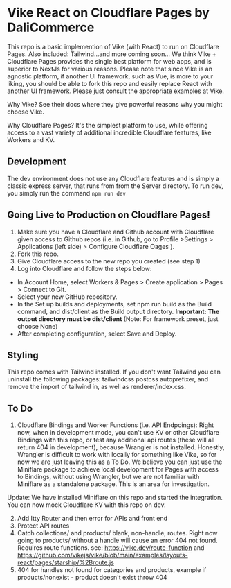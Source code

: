# Vike React on Cloudflare Pages by DaliCommerce
This repo is a basic implemention of Vike (with React) to run on Cloudflare Pages. Also included: Tailwind...and more coming soon... We think Vike + Cloudflare Pages provides the single best platform for web apps, and is superior to NextJs for various reasons. Please note that since Vike is an agnostic platform, if another UI framework, such as Vue, is more to your liking, you should be able to fork this repo and easily replace React with another UI framework. Please just consult the appropriate examples at Vike.

Why Vike? See their docs where they give powerful reasons why you might choose Vike.

Why Cloudflare Pages? It's the simplest platform to use, while offering access to a vast variety of additional incredible Cloudflare features, like Workers and KV.

## Development
The dev environment does not use any Cloudflare features and is simply a classic express server, that runs from from the Server directory. To run dev, you simply run the command `npm run dev`

## Going Live to Production on Cloudflare Pages!
1. Make sure you have a Cloudflare and Github account with Cloudflare given access to Github repos (i.e. in Github, go to Profile >Settings > Applications (left side) > Configure Cloudflare Oages ).
2. Fork this repo.
3. Give Cloudflare access to the new repo you created (see step 1)
4. Log into Cloudflare and follow the steps below:
- In Account Home, select Workers & Pages > Create application > Pages > Connect to Git.
- Select your new GitHub repository.
- In the Set up builds and deployments, set npm run build as the Build command, and dist/client as the Build output directory. **Important: The output directory must be dist/client**  (Note: For framework preset, just choose None)
- After completing configuration, select Save and Deploy.

## Styling
This repo comes with Tailwind installed. If you don't want Tailwind you can uninstall the following packages: tailwindcss postcss autoprefixer, and remove the import of tailwind in, as well as renderer/index.css.


## To Do
1. Cloudflare Bindings and Worker Functions (i.e. API Endpoings): Right now, when in development mode, you can't use KV or other Cloudflare Bindings with this repo, or test any additional api routes (these will all return 404 in development), because Wrangler is not installed. Honestly, Wrangler is difficult to work with locally for something like Vike, so for now we are just leaving this as a To Do. We believe you can just use the Miniflare package to achieve local development for Pages with access to Bindings, without using Wrangler, but we are not familiar with Miniflare as a standalone package. This is an area for investigation.

Update: We have installed Miniflare on this repo and started the integration. You can now mock Cloudflare KV with this repo on dev.

2. Add Itty Router and then error for APIs and front end
3. Protect API routes
4. Catch collections/ and products/ blank, non-handle, routes. Right now going to products/ without a handle will cause an error 404 not found. Requires route functions. see: https://vike.dev/route-function and https://github.com/vikejs/vike/blob/main/examples/layouts-react/pages/starship/%2Broute.js
5. 404 for handles not found for categories and products, example if products/nonexist - product doesn't exist throw 404